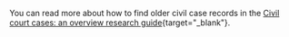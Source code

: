 You can read more about how to find older civil case records in the [Civil court cases: an overview research guide](https://www.nationalarchives.gov.uk/help-with-your-research/research-guides/civil-court-cases-overview/){target="\_blank"}.
